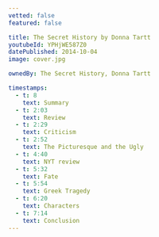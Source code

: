 ```yaml
---
vetted: false
featured: false

title: The Secret History by Donna Tartt
youtubeId: YPHjWE587Z0
datePublished: 2014-10-04
image: cover.jpg

ownedBy: The Secret History, Donna Tartt

timestamps:
  - t: 8
    text: Summary
  - t: 2:03
    text: Review
  - t: 2:29
    text: Criticism
  - t: 2:52
    text: The Picturesque and the Ugly
  - t: 4:40
    text: NYT review
  - t: 5:32
    text: Fate
  - t: 5:54
    text: Greek Tragedy
  - t: 6:20
    text: Characters
  - t: 7:14
    text: Conclusion
---
```

